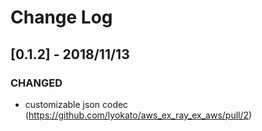 # Change Log

## [0.1.2] - 2018/11/13

### CHANGED

- customizable json codec (https://github.com/lyokato/aws_ex_ray_ex_aws/pull/2)
